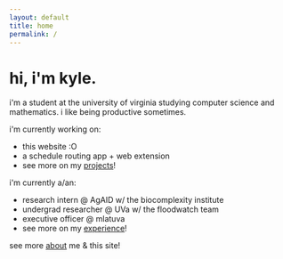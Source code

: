 ```yaml
---
layout: default
title: home
permalink: /
---
```


# hi, i'm kyle.

i'm a student at the university of virginia studying computer science and mathematics. i like being productive sometimes.

i'm currently working on:
- this website :O
- a schedule routing app + web extension
- see more on my [projects](/projects)!

i'm currently a/an:
- research intern @ AgAID w/ the biocomplexity institute
- undergrad researcher @ UVa w/ the floodwatch team
- executive officer @ mlatuva
- see more on my [experience](/experience)!

see more [about](/about) me & this site!
